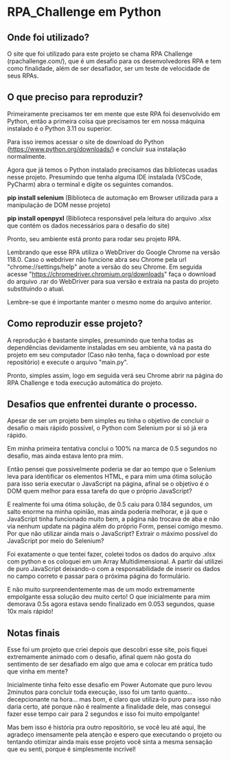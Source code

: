 ﻿# RPA_Challenge em Python

## Onde foi utilizado?
O site que foi utilizado para este projeto se chama RPA Challenge (rpachallenge.com/), que é um desafio para os desenvolvedores RPA e tem como finalidade, além de ser desafiador, ser um teste de velocidade de seus RPAs.

## O que preciso para reproduzir?
Primeiramente precisamos ter em mente que este RPA foi desenvolvido em Python, então a primeira coisa que precisamos ter em nossa máquina instalado é o Python 3.11 ou superior.

Para isso iremos acessar o site de download do Python (https://www.python.org/downloads/) e concluir sua instalação normalmente.

Agora que já temos o Python instalado precisamos das bibliotecas usadas nesse projeto.
Presumindo que tenha alguma IDE instalada (VSCode, PyCharm) abra o terminal e digite os seguintes comandos.

**pip install selenium**
(Biblioteca de automação em Browser utilizada para a manipulação de DOM nesse projeto)

**pip install openpyxl**
(Biblioteca responsável pela leitura do arquivo .xlsx que contém os dados necessários para o desafio do site)

Pronto, seu ambiente está pronto para rodar seu projeto RPA.

Lembrando que esse RPA utiliza o WebDriver do Google Chrome na versão 118.0.
Caso o webdriver não funcione abra seu Chrome pela url "chrome://settings/help" anote a versão do seu Chrome.
Em seguida acesse "https://chromedriver.chromium.org/downloads" faça o download do arquivo .rar do WebDriver para sua versão e extraia na pasta do projeto substituindo o atual. 

Lembre-se que é importante manter o mesmo nome do arquivo anterior.

## Como reproduzir esse projeto?
A reprodução é bastante simples, presumindo que tenha todas as dependências devidamente instaladas em seu ambiente, vá na pasta do projeto em seu computador (Caso não tenha, faça o download por este repositório) e execute o arquivo "main.py".

Pronto, simples assim, logo em seguida verá seu Chrome abrir na página do RPA Challenge e toda execução automática do projeto.

## Desafios que enfrentei durante o processo.
Apesar de ser um projeto bem simples eu tinha o objetivo de concluir o desafio o mais rápido possível, o Python com Selenium por si só já era rápido.

Em minha primeira tentativa conclui o 100% na marca de 0.5 segundos no desafio, mas ainda estava lento pra mim.

Então pensei que possivelmente poderia se dar ao tempo que o Selenium leva para identificar os elementos HTML, e para mim uma ótima solução para isso seria executar o JavaScript na página, afinal se o objetivo é o DOM quem melhor para essa tarefa do que o próprio JavaScript?

E realmente foi uma ótima solução, de 0.5 caiu para 0.184 segundos, um salto enorme na minha opinião, mas ainda poderia melhorar, e já que o JavaScript tinha funcionado muito bem, a página não trocava de aba e não via nenhum update na página além do próprio Form, pensei comigo mesmo. Por que não utilizar ainda mais o JavaScript? Extrair o máximo possível do JavaScript por meio do Selenium?

Foi exatamente o que tentei fazer, coletei todos os dados do arquivo .xlsx com python e os coloquei em um Array Multidimensional. A partir daí utilizei de puro JavaScript deixando-o com a responsabilidade de inserir os dados no campo correto e passar para o próxima página do formulário.

E não muito surpreendentemente mas de um modo extremamente empolgante essa solução deu muito certo! O que inicialmente para mim demorava 0.5s agora estava sendo finalizado em 0.053 segundos, quase 10x mais rápido! 


## Notas finais
Esse foi um projeto que criei depois que descobri esse site, pois fiquei extremamente animado com o desafio, afinal quem não gosta do sentimento de ser desafiado em algo que ama e colocar em prática tudo que vinha em mente?

Inicialmente tinha feito esse desafio em Power Automate que puro levou 2minutos para concluir toda execução, isso foi um tanto quanto... decepcionante na hora... mas bom, é claro que utiliza-lo puro para isso não daria certo, até porque não é realmente a finalidade dele, mas consegui fazer esse tempo cair para 2 segundos e isso foi muito empolgante! 

Mas bem isso é história pra outro repositório, se você leu até aqui, lhe agradeço imensamente pela atenção e espero que executando o projeto ou tentando otimizar ainda mais esse projeto você sinta a mesma sensação que eu senti, porque é simplesmente incrível!
